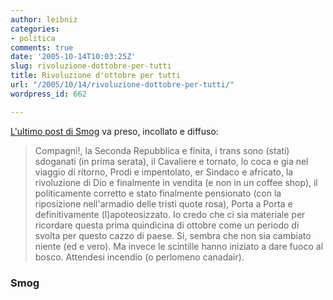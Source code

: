 ```yaml
---
author: leibniz
categories:
- politica
comments: true
date: '2005-10-14T10:03:25Z'
slug: rivoluzione-dottobre-per-tutti
title: Rivoluzione d'ottobre per tutti
url: "/2005/10/14/rivoluzione-dottobre-per-tutti/"
wordpress_id: 662

---
```

[L'ultimo post di Smog](https://smog.ilcannocchiale.it/?id_blogdoc=688091) va preso, incollato e diffuso: 

> Compagni!, la Seconda Repubblica e finita, i trans sono (stati) sdoganati (in prima serata), il Cavaliere e tornato, lo coca e gia nel viaggio di ritorno, Prodi e impentolato, er Sindaco e africato, la rivoluzione di Dio e finalmente in vendita (e non in un coffee shop), il politicamente corretto e stato finalmente pensionato (con la riposizione nell'armadio delle tristi quote rosa), Porta a Porta e definitivamente (l)apoteosizzato. Io credo che ci sia materiale per ricordare questa prima quindicina di ottobre come un periodo di svolta per questo cazzo di paese. Si, sembra che non sia cambiato niente (ed e vero). Ma invece le scintille hanno iniziato a dare fuoco al bosco. Attendesi incendio (o perlomeno canadair).

### Smog
